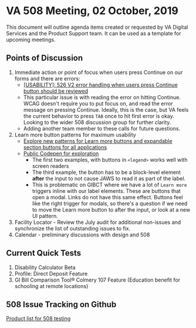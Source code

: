 # VA 508 Meeting, 02 October, 2019

This document will outline agenda items created or requested by VA Digital Services and the Product Support team. It can be used as a template for upcoming meetings.

## Points of Discussion

1. Immediate action or point of focus when users press Continue on our forms and there are errors:
   * [\[USABILITY\]: 526 V2 error handling when users press Continue button should be reviewed](https://github.com/department-of-veterans-affairs/va.gov-team/issues/1705)
   * This particular issue is with reading the error on hitting Continue. WCAG doesn't require you to put focus on, and read the error message on pressing Continue. Ideally, this is the case, but VA feels the current behavior to press `TAB` once to hit first error is okay. Looking to the wider 508 discussion group for further clarity.
   * Adding another team member to these calls for future questions.
2. Learn more button patterns for maximum usability
   * [Explore new patterns for Learn more buttons and expandable section buttons for all applications](https://github.com/department-of-veterans-affairs/va.gov-team/issues/1817)
   * [Public Codepen for exploration](https://codepen.io/tpierce_402/pen/PoYVKKa)
     * The first two examples, with buttons in `<legend>` works well with screen readers
     * The third example, the button has to be a block-level element **after** the input to not cause JAWS to read it as part of the label.
     * This is problematic on GIBCT where we have a lot of `Learn more` triggers inline with our label elements. These are buttons that open a modal. Links do not have this same effect. Buttons feel like the right trigger for modals, so there's a question if we need to move the Learn more button to after the input, or look at a new UI pattern.
3. Facility Locator - Review the July audit for additional non-issues and synchronize the list of outstanding issues to fix.
4. Calendar - preliminary discussions with design and 508

## Current Quick Tests

1. Disability Calculator Beta
2. Profile: Direct Deposit Feature
3. GI Bill Comparison Tool® Colmery 107 Feature \(Education benefit for schooling at remote locations\)

## 508 Issue Tracking on Github

[Product list for 508 testing](https://github.com/department-of-veterans-affairs/va.gov-team/blob/master/platform/accessibility/508-product-review-list.md)

